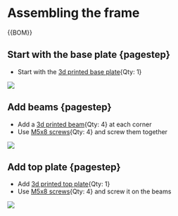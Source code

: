 [M5x8 screws]:fasteners.yaml#M5x8_DIN7991
[Allen Key 3mm]:tools.yaml#Allen_3mm

# Assembling the frame

{{BOM}}

## Start with the base plate {pagestep}

* Start with the [3d printed base plate](3DPParts.yaml#baseplate){Qty: 1}

![](svg/baseplate.svg)

## Add beams {pagestep}

* Add a [3d printed beam](3DPParts.yaml#beam){Qty: 4} at each corner
* Use [M5x8 screws]{Qty: 4} and screw them together

![](svg/baseplate+beams.svg)

## Add top plate {pagestep}

* Add [3d printed top plate](3DPParts.yaml#topplate){Qty: 1} 
* Use [M5x8 screws]{Qty: 4} and screw it on the beams

![](svg/baseplate+beams+topplate.svg)

